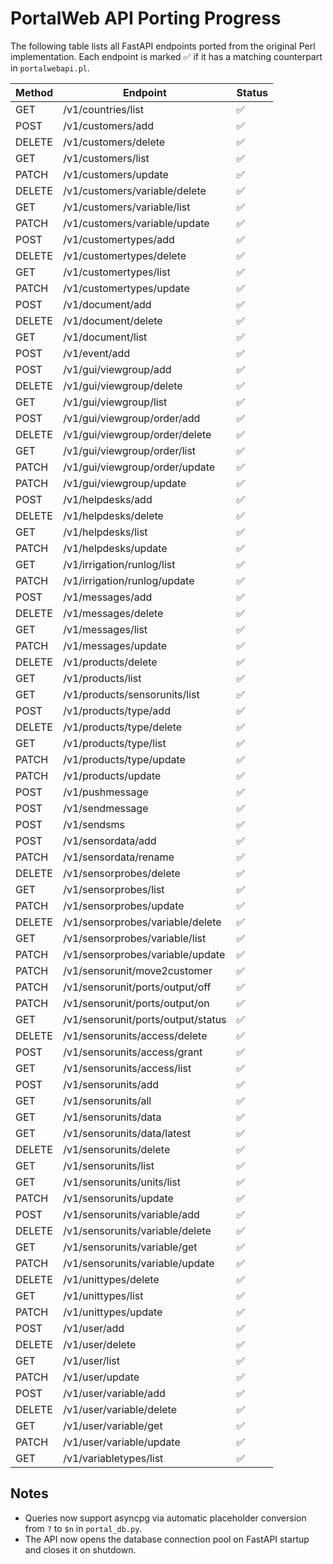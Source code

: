 # PortalWeb API Porting Progress

The following table lists all FastAPI endpoints ported from the original Perl
implementation. Each endpoint is marked ✅ if it has a matching counterpart in
`portalwebapi.pl`.

| Method | Endpoint | Status |
| ------ | -------- | ------ |
| GET | /v1/countries/list | ✅ |
| POST | /v1/customers/add | ✅ |
| DELETE | /v1/customers/delete | ✅ |
| GET | /v1/customers/list | ✅ |
| PATCH | /v1/customers/update | ✅ |
| DELETE | /v1/customers/variable/delete | ✅ |
| GET | /v1/customers/variable/list | ✅ |
| PATCH | /v1/customers/variable/update | ✅ |
| POST | /v1/customertypes/add | ✅ |
| DELETE | /v1/customertypes/delete | ✅ |
| GET | /v1/customertypes/list | ✅ |
| PATCH | /v1/customertypes/update | ✅ |
| POST | /v1/document/add | ✅ |
| DELETE | /v1/document/delete | ✅ |
| GET | /v1/document/list | ✅ |
| POST | /v1/event/add | ✅ |
| POST | /v1/gui/viewgroup/add | ✅ |
| DELETE | /v1/gui/viewgroup/delete | ✅ |
| GET | /v1/gui/viewgroup/list | ✅ |
| POST | /v1/gui/viewgroup/order/add | ✅ |
| DELETE | /v1/gui/viewgroup/order/delete | ✅ |
| GET | /v1/gui/viewgroup/order/list | ✅ |
| PATCH | /v1/gui/viewgroup/order/update | ✅ |
| PATCH | /v1/gui/viewgroup/update | ✅ |
| POST | /v1/helpdesks/add | ✅ |
| DELETE | /v1/helpdesks/delete | ✅ |
| GET | /v1/helpdesks/list | ✅ |
| PATCH | /v1/helpdesks/update | ✅ |
| GET | /v1/irrigation/runlog/list | ✅ |
| PATCH | /v1/irrigation/runlog/update | ✅ |
| POST | /v1/messages/add | ✅ |
| DELETE | /v1/messages/delete | ✅ |
| GET | /v1/messages/list | ✅ |
| PATCH | /v1/messages/update | ✅ |
| DELETE | /v1/products/delete | ✅ |
| GET | /v1/products/list | ✅ |
| GET | /v1/products/sensorunits/list | ✅ |
| POST | /v1/products/type/add | ✅ |
| DELETE | /v1/products/type/delete | ✅ |
| GET | /v1/products/type/list | ✅ |
| PATCH | /v1/products/type/update | ✅ |
| PATCH | /v1/products/update | ✅ |
| POST | /v1/pushmessage | ✅ |
| POST | /v1/sendmessage | ✅ |
| POST | /v1/sendsms | ✅ |
| POST | /v1/sensordata/add | ✅ |
| PATCH | /v1/sensordata/rename | ✅ |
| DELETE | /v1/sensorprobes/delete | ✅ |
| GET | /v1/sensorprobes/list | ✅ |
| PATCH | /v1/sensorprobes/update | ✅ |
| DELETE | /v1/sensorprobes/variable/delete | ✅ |
| GET | /v1/sensorprobes/variable/list | ✅ |
| PATCH | /v1/sensorprobes/variable/update | ✅ |
| PATCH | /v1/sensorunit/move2customer | ✅ |
| PATCH | /v1/sensorunit/ports/output/off | ✅ |
| PATCH | /v1/sensorunit/ports/output/on | ✅ |
| GET | /v1/sensorunit/ports/output/status | ✅ |
| DELETE | /v1/sensorunits/access/delete | ✅ |
| POST | /v1/sensorunits/access/grant | ✅ |
| GET | /v1/sensorunits/access/list | ✅ |
| POST | /v1/sensorunits/add | ✅ |
| GET | /v1/sensorunits/all | ✅ |
| GET | /v1/sensorunits/data | ✅ |
| GET | /v1/sensorunits/data/latest | ✅ |
| DELETE | /v1/sensorunits/delete | ✅ |
| GET | /v1/sensorunits/list | ✅ |
| GET | /v1/sensorunits/units/list | ✅ |
| PATCH | /v1/sensorunits/update | ✅ |
| POST | /v1/sensorunits/variable/add | ✅ |
| DELETE | /v1/sensorunits/variable/delete | ✅ |
| GET | /v1/sensorunits/variable/get | ✅ |
| PATCH | /v1/sensorunits/variable/update | ✅ |
| DELETE | /v1/unittypes/delete | ✅ |
| GET | /v1/unittypes/list | ✅ |
| PATCH | /v1/unittypes/update | ✅ |
| POST | /v1/user/add | ✅ |
| DELETE | /v1/user/delete | ✅ |
| GET | /v1/user/list | ✅ |
| PATCH | /v1/user/update | ✅ |
| POST | /v1/user/variable/add | ✅ |
| DELETE | /v1/user/variable/delete | ✅ |
| GET | /v1/user/variable/get | ✅ |
| PATCH | /v1/user/variable/update | ✅ |
| GET | /v1/variabletypes/list | ✅ |


## Notes
- Queries now support asyncpg via automatic placeholder conversion from `?` to `$n` in `portal_db.py`.
- The API now opens the database connection pool on FastAPI startup and closes it on shutdown.

